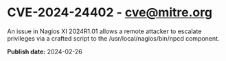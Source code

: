 # CVE-2024-24402 - cve@mitre.org

An issue in Nagios XI 2024R1.01 allows a remote attacker to escalate privileges via a crafted script to the /usr/local/nagios/bin/npcd component.

**Publish date:** 2024-02-26
